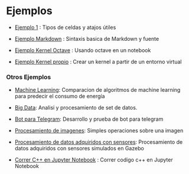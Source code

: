 # Ejemplos 

* [Ejemplo 1](#) : Tipos de celdas y atajos útiles 

* [Ejemplo Markdown](#) : Sintaxis basica de Markdown y fuente

* [Ejemplo Kernel Octave](#) : Usando octave en un notebook 

* [Ejemplo Kernel propio](#) : Crear un kernel a  partir de un entorno virtual 
 


### Otros Ejemplos


* [Machine Learning](https://github.com/matias-dogliani/energybuild/blob/master/Training_Testing_model.ipynb):
Comparacion de algoritmos de machine learning para
predecir el consumo de energía

* [Big Data](https://github.com/matias-dogliani/energybuild/blob/master/PreProcess_EnergyConsumption.ipynb): 
Analisi y procesamiento de set de datos. 

* [Bot para Telegram](200~https://github.com/MartinNievas/telegram-message-plotter/blob/main/scrapper.ipynb): 
Desarrollo y prueba de bot para telegram 

* [Procesamiento de imagenes](https://github.com/matias-dogliani/vision_utn/blob/main/Tp6/Tp6nb.ipynb): 
 Simples operaciones sobre una imagen

* [Procesamiento de datos adquiridos con sensores](https://github.com/matias-dogliani/robotic_repo/blob/master/Tp3/tp3.ipynb): 
    Procesamiento de datos adquiridos con sensores simulados en Gazebo 

* [Correr C++ en Jupyter Notebook](https://hub.mybinder.turing.ac.uk/user/quantstack-xeus-cling-h8e2cmvl/notebooks/notebooks/xcpp.ipynb) : 
Correr codigo c++ en Jupyter Notebook


